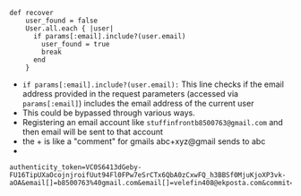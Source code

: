 ```
def recover
    user_found = false
    User.all.each { |user|
      if params[:email].include?(user.email)
        user_found = true
        break
      end
    }
```
+ `if params[:email].include?(user.email):` This line checks if the email address provided in the request parameters (accessed via `params[:email]`) includes the email address of the current user
+ This could be bypassed through various ways. 
+ Registering an email account like `stuffinfrontb8500763@gmail.com` and then email will be sent to that account
+ the + is like a "comment" for gmails
abc+xyz@gmail sends to abc
+ 
```
authenticity_token=VC0S6413dGeby-FU16TipUXaOcojnjroifUut94Fl0FPw7eSrCTx6QbA0zCxwFQ_h3BBSf0MjuKjoXP3vk-aOA&email[]=b8500763%40gmail.com&email[]=velefin408@ekposta.com&commit=Submit
```
